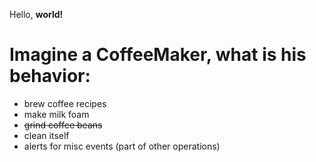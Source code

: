 Hello, **world!**

Imagine a CoffeeMaker, what is his behavior:
============================================ 
* brew coffee recipes
* make milk foam
* ~~grind coffee beans~~
* clean itself
* alerts for misc events (part of other operations)